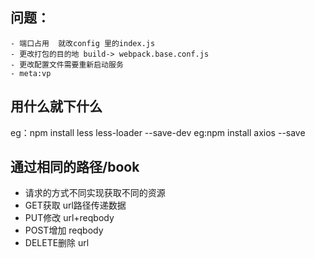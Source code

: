 ## 问题：
    - 端口占用  就改config 里的index.js
    - 更改打包的目的地 build-> webpack.base.conf.js
    - 更改配置文件需要重新启动服务
    - meta:vp
## 用什么就下什么
  eg：npm install less less-loader --save-dev
    eg:npm install axios --save

## 通过相同的路径/book
- 请求的方式不同实现获取不同的资源
- GET获取 url路径传递数据
- PUT修改 url+reqbody
- POST增加 reqbody
- DELETE删除 url 
